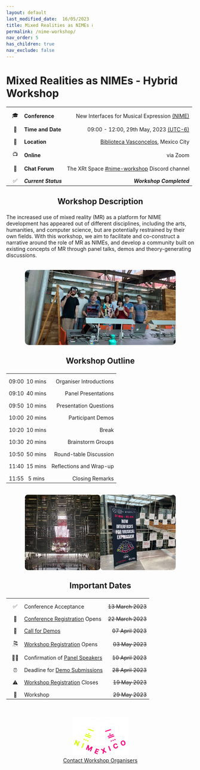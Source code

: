 ```yaml
---
layout: default
last_modified_date:  16/05/2023
title: Mixed Realities as NIMEs ℹ️ 
permalink: /nime-workshop/
nav_order: 5
has_children: true
nav_exclude: false
---
```

<!-- Heading style -->
<style>
  .main-content h1,h2,h3{
    text-align: center;
    margin-bottom: 1em;
  }
</style>

# Mixed Realities as NIMEs - Hybrid Workshop


<style>
  /* Remove table borders*/
  td, th {
    border: none!important;
  }
  /* Attempt to fix up table widths */
  .table-wrapper{
    max-width: 80%;
    margin: 0 auto;
  }  
  table {
    border-collapse: collapse;
  }
  tbody{
    width:max-content;
  }
  /* Fix emoji column width and text settings */
  table td:nth-child(1),
  table th:nth-child(1) {
    min-width: 34px;
  }
  /* Remove left padding in second column */
  table td:nth-child(2),
  table th:nth-child(2) {
    padding-left: 0px;
  }
  table td:nth-child(3),
  table th:nth-child(3) {
    width: max-content;
  }
  /* Remove header row */
  table thead {
  display: none;
  }
  /* Fix uneven padding as a result of removing table header */
  tbody tr td{
  padding-top: 12px;
  }

  .main-content p{
    max-width: 80%;
    margin: 0 auto;
    text-align: justify
  }
</style>

|    |                   |                                                                                                                                                                                             |
|:--:|:------------------|--------------------------------------------------------------------------------------------------------------------------------------------------------------------------------------------:|
| 🎓 | **Conference**    |                                                                                                                   New Interfaces for Musical Expression [(NIME)](https://www.nime2023.org/) |
| 📅 | **Time and Date** | 09:00 - 12:00, 29th May, 2023 [(UTC-6)](https://www.timeanddate.com/worldclock/converter.html?iso=20230529T150000&p1=103&p2=224&p3=155&p4=64&p5=179&p6=136&p7=195&p8=2&p9=102&p10=240) |
| 📍 | **Location**      |                                                                                                            [Biblioteca Vasconcelos](https://www.bibliotecavasconcelos.gob.mx/), Mexico City |
| 📺 | **Online**        |                                                                                                                                                                                    via Zoom |
| 💬 | **Chat Forum**    |                                                                                                               The XRt Space [#nime-workshop](https://discord.gg/TDKxhWgEuv) Discord channel |                                                                            
| ✅  | ***Current Status*** |                                                                                                                                                            ***Workshop Completed*** |

## Workshop Description

The increased use of mixed reality (MR) as a platform for NIME development has appeared out of different disciplines, including the arts, humanities, and computer science, but are potentially restrained by their own fields. With this workshop, we aim to facilitate and co-construct a narrative around the role of MR as NIMEs, and develop a community built on existing concepts of MR through panel talks, demos and theory-generating discussions.

<br>
<div class="table-wrapper" style="display: flex; justify-content: space-between;">
  <img src="/assets/images/mexico-3.jpg" alt="Group workshop photograph" style="border-radius: 10px; max-width: 100%; height: auto;">
  </div>

## Workshop Outline

|       |         |                         |
|:------|:-------:|------------------------:|
| 09:00 | 10 mins | Organiser Introductions |
| 09:10 | 40 mins |     Panel Presentations |
| 09:50 | 10 mins |  Presentation Questions |
| 10:00 | 20 mins |       Participant Demos |
| 10:20 | 10 mins |                   Break |
| 10:30 | 20 mins |       Brainstorm Groups |
| 10:50 | 50 mins |  Round-table Discussion |
| 11:40 | 15 mins | Reflections and Wrap-up |
| 11:55 | 5 mins  |         Closing Remarks |

<br>
<div class="table-wrapper" style="display: flex; justify-content: space-between;">
  <img src="/assets/images/mexico-1.jpg" alt="Biblioteca Vasconcelos" style="border-radius: 8px; max-width: 50%; height: auto;">
  <img src="/assets/images/mexico-2.jpg" alt="NIME Conference Poster" style="border-radius: 8px; max-width: 50%; height: auto;">
</div>

## Important Dates

|       |                                                                        |                                                                               |
|:-----:|:-----------------------------------------------------------------------|------------------------------------------------------------------------------:|
|   ✅   | Conference Acceptance                                                  |                                                             ~~13 March 2023~~ |
|  📝   | [Conference Registration](https://www.nime2023.org/registration) Opens |                                                             ~~22 March 2023~~ |
|  🎉   | [Call for Demos](call)                                                 |                                                                 ~~07 April 2023~~ |
|  🎘   | [Workshop Registration](https://bit.ly/nime2023_workshopsregistration) Opens                                            |                                                                         ~~03 May 2023~~ |
| 🧑‍🏫 | Confirmation of [Panel Speakers](panel)                                |                                                                 ~~10 April 2023~~ |
|   ⏰   | Deadline for [Demo Submissions](call)                                  | ~~28 April 2023~~ |
|  ⚠️   | [Workshop Registration](https://bit.ly/nime2023_workshopsregistration) Closes                                           |                                                                         ~~19 May 2023~~ |
|  🤖   | Workshop                                                               |                                                                   ~~29 May 2023~~ |

<br>
<br>

<!-- Remove link underline on image -->
<style>
    #img-a{
        background-image: none;
    }
</style>

<div align="center">
  <a id="img-a" href="https://www.nime2023.org/"><img src="/assets/images/nimexico.png" width="150px"></a>
  <br>
  <a href="mailto:s.bilbow@sussex.ac.uk,yichen.wang@anu.edu.au>">Contact Workshop Organisers</a>
</div>
